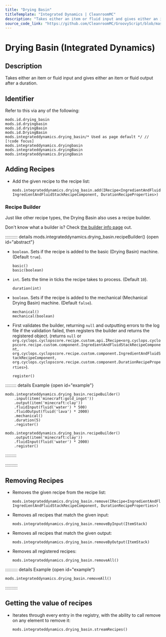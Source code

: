 ```yaml
---
title: "Drying Basin"
titleTemplate: "Integrated Dynamics | CleanroomMC"
description: "Takes either an item or fluid input and gives either an item or fluid output after a duration."
source_code_link: "https://github.com/CleanroomMC/GroovyScript/blob/master/src/main/java/com/cleanroommc/groovyscript/compat/mods/integrateddynamics/DryingBasin.java"
---
```


# Drying Basin (Integrated Dynamics)

## Description

Takes either an item or fluid input and gives either an item or fluid output after a duration.

## Identifier

Refer to this via any of the following:

```groovy:no-line-numbers {5}
mods.id.drying_basin
mods.id.dryingbasin
mods.id.dryingBasin
mods.id.DryingBasin
mods.integrateddynamics.drying_basin/* Used as page default */ // [!code focus]
mods.integrateddynamics.dryingbasin
mods.integrateddynamics.dryingBasin
mods.integrateddynamics.DryingBasin
```


## Adding Recipes

- Add the given recipe to the recipe list:

    ```groovy:no-line-numbers
    mods.integrateddynamics.drying_basin.add(IRecipe<IngredientAndFluidStackRecipeComponent, IngredientAndFluidStackRecipeComponent, DurationRecipeProperties>)
    ```


### Recipe Builder

Just like other recipe types, the Drying Basin also uses a recipe builder.

Don't know what a builder is? Check [the builder info page](../../getting_started/builder.md) out.

:::::::::: details mods.integrateddynamics.drying_basin.recipeBuilder() {open id="abstract"}
- `boolean`. Sets if the recipe is added to the basic (Drying Basin) machine. (Default `true`).

    ```groovy:no-line-numbers
    basic()
    basic(boolean)
    ```

- `int`. Sets the time in ticks the recipe takes to process. (Default `10`).

    ```groovy:no-line-numbers
    duration(int)
    ```

- `boolean`. Sets if the recipe is added to the mechanical (Mechanical Drying Basin) machine. (Default `false`).

    ```groovy:no-line-numbers
    mechanical()
    mechanical(boolean)
    ```

- First validates the builder, returning `null` and outputting errors to the log file if the validation failed, then registers the builder and returns the registered object. (returns `null` or `org.cyclops.cyclopscore.recipe.custom.api.IRecipe<org.cyclops.cyclopscore.recipe.custom.component.IngredientAndFluidStackRecipeComponent, org.cyclops.cyclopscore.recipe.custom.component.IngredientAndFluidStackRecipeComponent, org.cyclops.cyclopscore.recipe.custom.component.DurationRecipeProperties>`).

    ```groovy:no-line-numbers
    register()
    ```

::::::::: details Example {open id="example"}
```groovy:no-line-numbers
mods.integrateddynamics.drying_basin.recipeBuilder()
    .input(item('minecraft:gold_ingot'))
    .output(item('minecraft:clay'))
    .fluidInput(fluid('water') * 500)
    .fluidOutput(fluid('lava') * 2000)
    .mechanical()
    .duration(5)
    .register()

mods.integrateddynamics.drying_basin.recipeBuilder()
    .output(item('minecraft:clay'))
    .fluidInput(fluid('water') * 2000)
    .register()
```

:::::::::

::::::::::

## Removing Recipes

- Removes the given recipe from the recipe list:

    ```groovy:no-line-numbers
    mods.integrateddynamics.drying_basin.remove(IRecipe<IngredientAndFluidStackRecipeComponent, IngredientAndFluidStackRecipeComponent, DurationRecipeProperties>)
    ```

- Removes all recipes that match the given input:

    ```groovy:no-line-numbers
    mods.integrateddynamics.drying_basin.removeByInput(ItemStack)
    ```

- Removes all recipes that match the given output:

    ```groovy:no-line-numbers
    mods.integrateddynamics.drying_basin.removeByOutput(ItemStack)
    ```

- Removes all registered recipes:

    ```groovy:no-line-numbers
    mods.integrateddynamics.drying_basin.removeAll()
    ```

:::::::::: details Example {open id="example"}
```groovy:no-line-numbers
mods.integrateddynamics.drying_basin.removeAll()
```

::::::::::

## Getting the value of recipes

- Iterates through every entry in the registry, with the ability to call remove on any element to remove it:

    ```groovy:no-line-numbers
    mods.integrateddynamics.drying_basin.streamRecipes()
    ```
